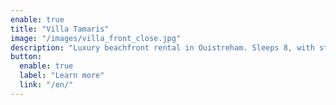 ```yaml
---
enable: true
title: "Villa Tamaris"
image: "/images/villa_front_close.jpg"
description: "Luxury beachfront rental in Ouistreham. Sleeps 8, with stunning sea views and direct beach access. Perfect for families or seaside getaways!"
button:
  enable: true
  label: "Learn more"
  link: "/en/"
---
```

